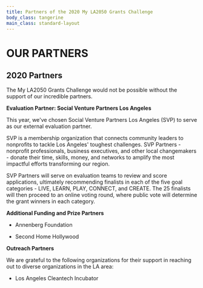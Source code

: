 ```yaml
---
title: Partners of the 2020 My LA2050 Grants Challenge
body_class: tangerine
main_class: standard-layout
---
```


<h1>
 OUR PARTNERS
</h1>

## 2020 Partners

The My LA2050 Grants Challenge would not be possible without the support of our incredible partners.

**Evaluation Partner: Social Venture Partners Los Angeles**

This year, we've chosen Social Venture Partners Los Angeles (SVP) to serve as our external evaluation partner.

SVP is a membership organization that connects community leaders to nonprofits to tackle Los Angeles' toughest challenges. SVP Partners - nonprofit professionals, business executives, and other local changemakers - donate their time, skills, money, and networks to amplify the most impactful efforts transforming our region. 

SVP Partners will serve on evaluation teams to review and score applications, ultimately recommending finalists in each of the five goal categories - LIVE, LEARN, PLAY, CONNECT, and CREATE. The 25 finalists will then proceed to an online voting round, where public vote will determine the grant winners in each category. 


**Additional Funding and Prize Partners**

* Annenberg Foundation

* Second Home Hollywood

**Outreach Partners**

We are grateful to the following organizations for their support in reaching out to diverse organizations in the LA area:

* Los Angeles Cleantech Incubator

